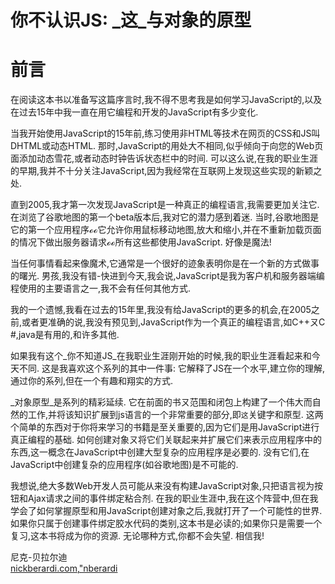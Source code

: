 
# 你不认识JS: _这_与对象的原型

# 前言

在阅读这本书以准备写这篇序言时,我不得不思考我是如何学习JavaScript的,以及在过去15年中我一直在用它编程和开发的JavaScript有多少变化. 

当我开始使用JavaScript的15年前,练习使用非HTML等技术在网页的CSS和JS叫DHTML或动态HTML. 那时,JavaScript的用处大不相同,似乎倾向于向您的Web页面添加动态雪花,或者动态时钟告诉状态栏中的时间. 可以这么说,在我的职业生涯的早期,我并不十分关注JavaScript,因为我经常在互联网上发现这些实现的新颖之处. 

直到2005,我才第一次发现JavaScript是一种真正的编程语言,我需要更加关注它. 在浏览了谷歌地图的第一个beta版本后,我对它的潜力感到着迷. 当时,谷歌地图是它的第一个应用程序ℴℴ它允许你用鼠标移动地图,放大和缩小,并在不重新加载页面的情况下做出服务器请求ℴℴ所有这些都使用JavaScript. 好像是魔法!

当任何事情看起来像魔术,它通常是一个很好的迹象表明你是在一个新的方式做事的曙光. 男孩,我没有错-快进到今天,我会说,JavaScript是我为客户机和服务器端编程使用的主要语言之一,我不会有任何其他方式. 

我的一个遗憾,我看在过去的15年里,我没有给JavaScript的更多的机会,在2005之前,或者更准确的说,我没有预见到,JavaScript作为一个真正的编程语言,如C++ㄡC #,java是有用的,和许多其他. 

如果我有这个_你不知道JS_在我职业生涯刚开始的时候,我的职业生涯看起来和今天不同. 这是我喜欢这个系列的其中一件事: 它解释了JS在一个水平,建立你的理解,通过你的系列,但在一个有趣和翔实的方式. 

_对象原型_是系列的精彩延续. 它在前面的书ㄡ范围和闭包上构建了一个伟大而自然的工作,并将该知识扩展到js语言的一个非常重要的部分,即`这`关键字和原型. 这两个简单的东西对于你将来学习的书籍是至关重要的,因为它们是用JavaScript进行真正编程的基础. 如何创建对象ㄡ将它们关联起来并扩展它们来表示应用程序中的东西,这一概念在JavaScript中创建大型复杂的应用程序是必要的. 没有它们,在JavaScript中创建复杂的应用程序(如谷歌地图)是不可能的. 

我想说,绝大多数Web开发人员可能从来没有构建JavaScript对象,只把语言视为按钮和Ajax请求之间的事件绑定粘合剂. 在我的职业生涯中,我在这个阵营中,但在我学会了如何掌握原型和用JavaScript创建对象之后,我就打开了一个可能性的世界. 如果你只属于创建事件绑定胶水代码的类别,这本书是必读的;如果你只是需要一个复习,这本书将成为你的资源. 无论哪种方式,你都不会失望. 相信我!

尼克-贝拉尔迪<br>
[nickberardi.com](http://nickberardi.com),["nberardi](http://twitter.com/nberardi)
